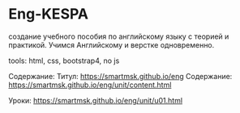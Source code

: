 # Eng-KESPA
создание учебного пособия по английскому языку с теорией и практикой. 
Учимся Английскому и верстке одновременно. 

tools: html, css, bootstrap4, 
no js 

Содержание:
Титул: https://smartmsk.github.io/eng
Содержание: https://smartmsk.github.io/eng/unit/content.html

Уроки:	https://smartmsk.github.io/eng/unit/u01.html 
